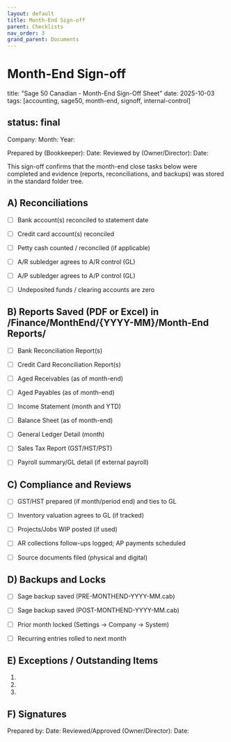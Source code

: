```yaml
---
layout: default
title: Month-End Sign-off
parent: Checklists
nav_order: 3
grand_parent: Documents
---
```


# Month-End Sign-off

title: "Sage 50 Canadian - Month-End Sign-Off Sheet"
date: 2025-10-03
tags: [accounting, sage50, month-end, signoff, internal-control]

## status: final

Company:                             Month:                  Year:

Prepared by (Bookkeeper):                           Date:
Reviewed by (Owner/Director):                       Date:

This sign-off confirms that the month-end close tasks below were completed and evidence (reports, reconciliations, and backups) was stored in the standard folder tree.

## A) Reconciliations

- [ ] Bank account(s) reconciled to statement date

- [ ] Credit card account(s) reconciled

- [ ] Petty cash counted / reconciled (if applicable)

- [ ] A/R subledger agrees to A/R control (GL)

- [ ] A/P subledger agrees to A/P control (GL)

- [ ] Undeposited funds / clearing accounts are zero

## B) Reports Saved (PDF or Excel) in /Finance/MonthEnd/{YYYY-MM}/Month-End Reports/

- [ ] Bank Reconciliation Report(s)

- [ ] Credit Card Reconciliation Report(s)

- [ ] Aged Receivables (as of month-end)

- [ ] Aged Payables (as of month-end)

- [ ] Income Statement (month and YTD)

- [ ] Balance Sheet (as of month-end)

- [ ] General Ledger Detail (month)

- [ ] Sales Tax Report (GST/HST/PST)

- [ ] Payroll summary/GL detail (if external payroll)

## C) Compliance and Reviews

- [ ] GST/HST prepared (if month/period end) and ties to GL

- [ ] Inventory valuation agrees to GL (if tracked)

- [ ] Projects/Jobs WIP posted (if used)

- [ ] AR collections follow-ups logged; AP payments scheduled

- [ ] Source documents filed (physical and digital)

## D) Backups and Locks

- [ ] Sage backup saved (PRE-MONTHEND-YYYY-MM.cab)

- [ ] Sage backup saved (POST-MONTHEND-YYYY-MM.cab)

- [ ] Prior month locked (Settings -> Company -> System)

- [ ] Recurring entries rolled to next month

## E) Exceptions / Outstanding Items

1.
2.

3.

## F) Signatures

Prepared by:                               Date:
Reviewed/Approved (Owner/Director):        Date:
